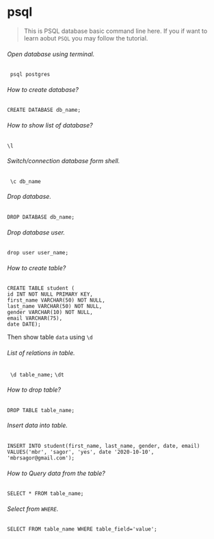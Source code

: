 # psql
> This is PSQL database basic command line here. If you if want to learn aobut `PSQL` you may follow the tutorial.
###### Open database using terminal.
` psql postgres`

###### How to create database?
`CREATE DATABASE db_name;`

###### How to show list of database?
`\l`

###### Switch/connection database form shell.
` \c db_name`

###### Drop database.
`DROP DATABASE db_name;`

###### Drop database user.
`drop user user_name;`

###### How to create table?
```
CREATE TABLE student (
id INT NOT NULL PRIMARY KEY,
first_name VARCHAR(50) NOT NULL,
last_name VARCHAR(50) NOT NULL,
gender VARCHAR(10) NOT NULL,
email VARCHAR(75),
date DATE);
```
Then show table `data` using `\d`

###### List of relations in table.
` \d table_name;`
`\dt`

###### How to drop table?
`DROP TABLE table_name;`

###### Insert data into table.
```
INSERT INTO student(first_name, last_name, gender, date, email)
VALUES('mbr', 'sagor', 'yes', date '2020-10-10', 'mbrsagor@gmail.com');
```
###### How to Query data from the table?
`SELECT * FROM table_name;`

###### Select from `WHERE`.
`SELECT FROM table_name WHERE table_field='value'; `
